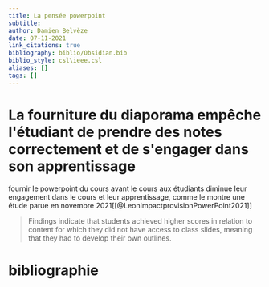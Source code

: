 ```yaml
---
title: La pensée powerpoint
subtitle:
author: Damien Belvèze
date: 07-11-2021
link_citations: true
bibliography: biblio/Obsidian.bib
biblio_style: csl\ieee.csl
aliases: []
tags: []
---
```


# La fourniture du diaporama empêche l'étudiant de prendre des notes correctement et de s'engager dans son apprentissage

fournir le powerpoint du cours avant le cours aux étudiants diminue leur engagement dans le cours et leur apprentissage, comme le montre une étude parue en novembre 2021[[@LeonImpactprovisionPowerPoint2021]]

> Findings indicate that students achieved higher scores in relation to content for which they did not have access to class slides, meaning that they had to develop their own outlines.





# bibliographie

